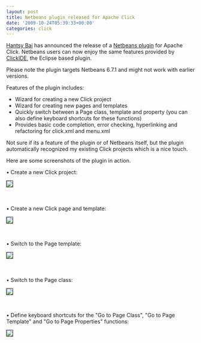 ```yaml
---
layout: post
title: Netbeans plugin released for Apache Click
date: '2009-10-24T05:39:33+00:00'
categories: click
---
```

<p><a href="http://hantsy.blogspot.com">Hantsy Bai</a> has announced the release of a <a href="http://hantsy.blogspot.com/2009/10/click-for-netbeans-plugin-10-is-avai.html">Netbeans plugin</a> for Apache Click. Netbeans users can now enjoy the same features provided by <a href="http://incubator.apache.org/click/docs/click-ide.html">ClickIDE</a>, the Eclipse based plugin.</p><p>Please note the plugin targets Netbeans 6.7.1 and might not work with earlier versions.</p><p>Features of the plugin includes:</p><ul><li>Wizard for creating a new Click project</li><li>Wizard for creating new pages and templates</li><li>Quickly switch between a Page class, template and property (you can also define keyboard shortcuts for these functions)<br /></li><li>Provides basic code completion, error checking, hyperlinking and refactoring for click.xml and menu.xml</li></ul><p>Not sure if its a feature of the plugin or of Netbeans itself, but the plugin automatically recognized my existing Click projects which is a nice touch.</p><p>Here are some screenshots of the plugin in action.</p>• Create a new Click project:<p><img hspace="0" border="1" align="baseline" vspace="0" src="http://blogs.apache.org/click/resource/netbeans-plugin/create-click-project.png" />&nbsp;</p><p>&nbsp;</p><p>• Create a new Click page and template: <br /></p><p><img hspace="0" border="1" align="baseline" vspace="0" src="http://blogs.apache.org/click/resource/netbeans-plugin/create-click-page.png" /></p><p>&nbsp;</p><p>• Switch to the Page template:<br /></p><p><img hspace="0" border="1" align="baseline" vspace="0" src="http://blogs.apache.org/click/resource/netbeans-plugin/goto-template.png" />&nbsp;</p><p>&nbsp;</p><p>• Switch to the Page class:</p><p><img hspace="0" border="1" align="baseline" vspace="0" src="http://blogs.apache.org/click/resource/netbeans-plugin/goto-page.png" /></p><p>&nbsp;</p><p>• Define keyboard shortcuts for the &quot;Go to Page Class&quot;, &quot;Go to Page Template&quot; and &quot;Go to Page Properties&quot; functions:</p><p><img hspace="0" border="1" align="baseline" vspace="0" src="http://blogs.apache.org/click/resource/netbeans-plugin/shortcuts.png" /><br /></p>
